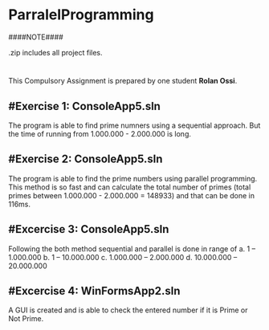 # ParralelProgramming
####NOTE####

.zip includes all project files.
###
##
#

This Compulsory Assignment is prepared by one student **Rolan Ossi**.

#Exercise 1: ConsoleApp5.sln
-------------
The program is able to find prime numners using a sequential approach. But the time of running from 1.000.000 - 2.000.000 is long.


#Exercise 2: ConsoleApp5.sln
-------------
The program is able to find the prime numbers using parallel programming. This method is so fast and can calculate the total number of primes (total primes between 1.000.000 - 2.000.000 = 148933) and that can be done in 116ms.


#Excercise 3: ConsoleApp5.sln
--------------
Following the both method sequential and parallel is done in range of 
a. 1 – 1.000.000
b. 1 – 10.000.000
c. 1.000.000 – 2.000.000
d. 10.000.000 – 20.000.000


#Excercise 4: WinFormsApp2.sln
--------------
A GUI is created and is able to check the entered number if it is Prime or Not Prime.



